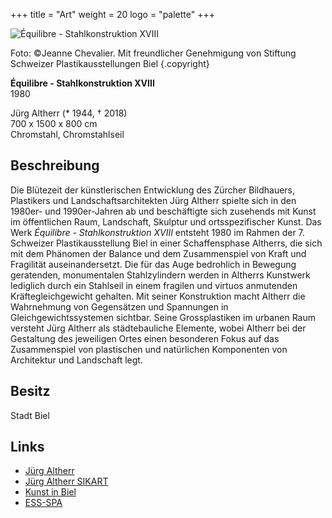 +++
title = "Art"
weight = 20
logo = "palette"
+++

![Équilibre - Stahlkonstruktion XVIII](/images/crayons.jpg)

Foto: ©Jeanne Chevalier. Mit freundlicher Genehmigung von Stiftung Schweizer Plastikausstellungen Biel
{.copyright}

**Équilibre - Stahlkonstruktion XVIII**  
1980

Jürg Altherr (* 1944, † 2018)  
700 x 1500 x 800 cm  
Chromstahl, Chromstahlseil

## Beschreibung

Die Blütezeit der künstlerischen Entwicklung des Zürcher Bildhauers, Plastikers und Landschaftsarchitekten Jürg Altherr spielte sich in den 1980er- und 1990er-Jahren ab und beschäftigte sich zusehends mit Kunst im öffentlichen Raum, Landschaft, Skulptur und ortsspezifischer Kunst. Das Werk *Équilibre - Stahlkonstruktion XVIII* entsteht 1980 im Rahmen der 7. Schweizer Plastikausstellung Biel in einer Schaffensphase Altherrs, die sich mit dem Phänomen der Balance und dem Zusammenspiel von Kraft und Fragilität auseinandersetzt. Die für das Auge bedrohlich in Bewegung geratenden, monumentalen Stahlzylindern werden in Altherrs Kunstwerk lediglich durch ein Stahlseil in einem fragilen und virtuos anmutenden Kräftegleichgewicht gehalten. Mit seiner Konstruktion macht Altherr die Wahrnehmung von Gegensätzen und Spannungen in Gleichgewichtssystemen sichtbar. Seine Grossplastiken im urbanen Raum versteht Jürg Altherr als städtebauliche Elemente, wobei Altherr bei der Gestaltung des jeweiligen Ortes einen besonderen Fokus auf das Zusammenspiel von plastischen und natürlichen Komponenten von Architektur und Landschaft legt.

## Besitz

Stadt Biel

## Links

- [Jürg Altherr](http://www.juerg-altherr.ch/)
- [Jürg Altherr SIKART](https://recherche.sik-isea.ch/sik:person-4000382/in/sikart/)
- [Kunst in Biel](https://kunst-in-biel.ch/de/werke/)
- [ESS-SPA](https://ess-spa.ch/de/news/framing-sculptures)